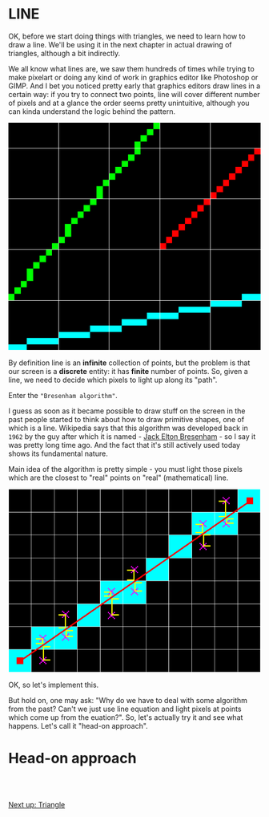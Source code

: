 # LINE

OK, before we start doing things with triangles, we need to learn how to draw a line. We'll be using it in the next chapter in actual drawing of triangles, although a bit indirectly. 

We all know what lines are, we saw them hundreds of times while trying to make pixelart or doing any kind of work in graphics editor like Photoshop or GIMP. And I bet you noticed pretty early that graphics editors draw lines in a certain way: if you try to connect two points, line will cover different number of pixels and at a glance the order seems pretty unintuitive, although you can kinda understand the logic behind the pattern.

<img title="" src="images/lines.png" alt="Several lines (zoomed out)" data-align="center">

By definition line is an **infinite** collection of points, but the problem is that our screen is a **discrete** entity: it has **finite** number of points. So, given a line, we need to decide which pixels to light up along its "path". 

Enter the `"Bresenham algorithm"`.

I guess as soon as it became possible to draw stuff on the screen in the past people started to think about how to draw primitive shapes, one of which is a line. Wikipedia says that this algorithm was developed back in `1962` by the guy after which it is named - [Jack Elton Bresenham](https://en.wikipedia.org/wiki/Bresenham%27s_line_algorithm) - so I say it was pretty long time ago. And the fact that it's still actively used today shows its fundamental nature.

Main idea of the algorithm is pretty simple - you must light those pixels which are the closest to "real" points on "real" (mathematical) line.

<img src="images/line-drawing.png" title="" alt="" data-align="center">

OK, so let's implement this.

But hold on, one may ask: "Why do we have to deal with some algorithm from the past? Can't we just use line equation and light pixels at points which come up from the euation?". So, let's actually try it and see what happens. Let's call it "head-on approach".

# Head-on approach

<br>

<br>

[ Next up: Triangle ](p2.md)
